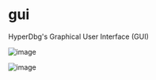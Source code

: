 # gui
HyperDbg's Graphical User Interface (GUI)

![image](https://user-images.githubusercontent.com/19886504/179392103-1d719f91-7023-421d-bf27-4be4ccec7e6b.png)

![image](https://user-images.githubusercontent.com/19886504/179547856-41e4ca28-cb33-47f7-81ae-05ef25039df0.png)


